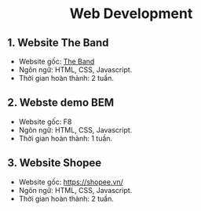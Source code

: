 <h1 align="center"><b>Web Development</b></h>

## 1. Website The Band
  - Website gốc: [The Band](https://www.w3schools.com/w3css/tryw3css_templates_band.htm)
  - Ngôn ngữ: HTML, CSS, Javascript.
  - Thời gian hoàn thành: 2 tuần.
## 2. Webste demo BEM
  - Website gốc: F8
  - Ngôn ngữ: HTML, CSS, Javascript.
  - Thời gian hoàn thành: 1 tuần.
## 3. Website Shopee
  - Website gốc: https://shopee.vn/
  - Ngôn ngữ: HTML, CSS, Javascript.
  - Thời gian hoàn thành: 2 tuần.
